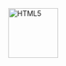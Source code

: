 <img align="center" alt="HTML5" width="100" src="https://i.ibb.co/y6f8Rrc/agilli-cavidan-info.png" alt="agilli-cavidan-info" />


